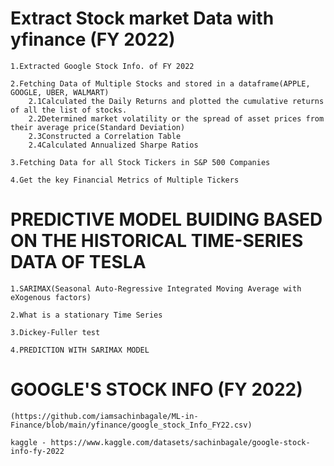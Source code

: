 # Extract Stock market Data with yfinance (FY 2022)
    1.Extracted Google Stock Info. of FY 2022
    
    2.Fetching Data of Multiple Stocks and stored in a dataframe(APPLE, GOOGLE, UBER, WALMART)
        2.1Calculated the Daily Returns and plotted the cumulative returns of all the list of stocks.
        2.2Determined market volatility or the spread of asset prices from their average price(Standard Deviation)
        2.3Constructed a Correlation Table 
        2.4Calculated Annualized Sharpe Ratios
        
    3.Fetching Data for all Stock Tickers in S&P 500 Companies
    
    4.Get the key Financial Metrics of Multiple Tickers
    

# PREDICTIVE MODEL BUIDING BASED ON THE HISTORICAL TIME-SERIES DATA OF TESLA
    1.SARIMAX(Seasonal Auto-Regressive Integrated Moving Average with eXogenous factors)
    
    2.What is a stationary Time Series
    
    3.Dickey-Fuller test
    
    4.PREDICTION WITH SARIMAX MODEL
    
    
# GOOGLE'S STOCK INFO (FY 2022)
    (https://github.com/iamsachinbagale/ML-in-Finance/blob/main/yfinance/google_stock_Info_FY22.csv)
    
    kaggle - https://www.kaggle.com/datasets/sachinbagale/google-stock-info-fy-2022
